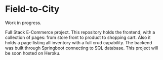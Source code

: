 # Field-to-City
Work in progress.

Full Stack E-Commerce project.
This repository holds the frontend, with a collection of pages:
from store front to product to shopping cart.
Also it holds a page listing all inventory with a full crud capability.
The backend was built through Springboot connecting to SQL database.
This project will be soon hosted on Heroku.
